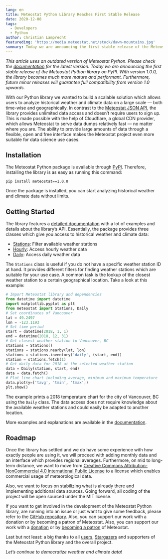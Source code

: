 ```yaml
---
lang: en
title: Meteostat Python Library Reaches First Stable Release
date: 2020-12-08
tags:
  - Developers
  - Python
author: Christian Lamprecht
featuredimg: 'https://media.meteostat.net/stock/dawn-mountains.jpg'
summary: Today we are announcing the first stable release of the Meteostat Python library on PyPI.
---
```


_This article uses an outdated version of Meteostat Python. Please check the [documentation](https://dev.meteostat.net/python/) for the latest version.
Today we are announcing the first stable release of the Meteostat Python library on PyPI. With version 1.0.0, the library becomes much more mature and performant. Furthermore, future minor releases will guarantee full compatibility from version 1.0 upwards._

With our Python library we wanted to build a scalable solution which allows users to analyze historical weather and climate data on a large scale — both time-wise and geographically. In contrast to the [Meteostat JSON API](https://dev.meteostat.net/api/), the library provides unlimited data access and doesn’t require users to sign up. This is made possible with the help of Cloudflare, a global CDN provider, which allows Meteostat to serve data dumps relatively fast — no matter where you are. The ability to provide large amounts of data through a flexible, open and free interface makes the Meteostat project even more suitable for data science use cases.

## Installation

The Meteostat Python package is available through [PyPI](https://pypi.org/project/meteostat/). Therefore, installing the library is as easy as running this command:

```
pip install meteostat==1.0.0
```

Once the package is installed, you can start analyzing historical weather and climate data without limits.

## Getting Started

The library features a [detailed documentation](https://dev.meteostat.net/python/) with a lot of examples and details about the library’s API. Essentially, the package provides three classes which give you access to historical weather and climate data:

* [Stations](https://dev.meteostat.net/python/stations.html): Filter available weather stations
* [Hourly](https://dev.meteostat.net/python/hourly.html): Access hourly weather data
* [Daily](https://dev.meteostat.net/python/daily.html): Access daily weather data

The `Stations` class is useful if you do not have a specific weather station ID at hand. It provides different filters for finding weather stations which are suitable for your use case. A common task is the lookup of the closest weather station to a certain geographical location. Take a look at this example:

```py
# Import Meteostat library and dependencies
from datetime import datetime
import matplotlib.pyplot as plt
from meteostat import Stations, Daily
# Set coordinates of Vancouver
lat = 49.2497
lon = -123.1193
# Set time period
start = datetime(2018, 1, 1)
end = datetime(2018, 12, 31)
# Get closest weather station to Vancouver, BC
stations = Stations()
stations = stations.nearby(lat, lon)
stations = stations.inventory('daily', (start, end))
station = stations.fetch(1)
# Get daily data for 2018 at the selected weather station
data = Daily(station, start, end)
data = data.fetch()
# Plot line chart including average, minimum and maximum temperature
data.plot(y=['tavg', 'tmin', 'tmax'])
plt.show()
```

The example prints a 2018 temperature chart for the city of Vancouver, BC using the `Daily` class. The data access does not require knowledge about the available weather stations and could easily be adapted to another location.

More examples and explanations are available in the [documentation](https://dev.meteostat.net/python/).

## Roadmap

Once the library has settled and we do have some experience with how exactly people are using it, we will proceed with adding monthly data and an interface which provides regional averages. Furthermore, on mid to long-term distance, we want to move from [Creative Commons Attribution-NonCommercial 4.0 International Public License](https://creativecommons.org/licenses/by-nc/4.0/legalcode) to a license which enables commercial usage of meteorological data.

Also, we want to focus on stabilizing what is already there and implementing additional data sources. Going forward, all coding of the project will be open sourced under the MIT license.

If you want to get involved in the development of the Meteostat Python library, are running into an issue or just want to give some feedback, please refer to the [GitHub repository](https://github.com/meteostat/meteostat-python). Also, you can support our work with a donation or by becoming a patron of Meteostat. Also, you can support our work with a [donation](https://paypal.me/meteostat) or by [becoming a patron](https://www.patreon.com/meteostat) of Meteostat.

Last but not least: a big thanks to all [users](https://github.com/meteostat/meteostat-python/network/dependents), [Stargazers](https://github.com/meteostat/meteostat-python/stargazers) and supporters of the Meteostat Python library and the overall project.

_Let’s continue to democratize weather and climate data!_
